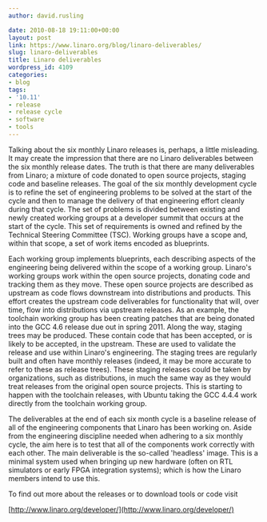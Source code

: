 ```yaml
---
author: david.rusling

date: 2010-08-18 19:11:00+00:00
layout: post
link: https://www.linaro.org/blog/linaro-deliverables/
slug: linaro-deliverables
title: Linaro deliverables
wordpress_id: 4109
categories:
- blog
tags:
- '10.11'
- release
- release cycle
- software
- tools
---
```


Talking about the six monthly Linaro releases is, perhaps, a little misleading. It may create the impression that there are no Linaro deliverables between the six monthly release dates. The truth is that there are many deliverables from Linaro; a mixture of code donated to open source projects, staging code and baseline releases. The goal of the six monthly development cycle is to refine the set of engineering problems to be solved at the start of the cycle and then to manage the delivery of that engineering effort cleanly during that cycle. The set of problems is divided between existing and newly created working groups at a developer summit that occurs at the start of the cycle. This set of requirements is owned and refined by the Technical Steering Committee (TSC). Working groups have a scope and, within that scope, a set of work items encoded as blueprints.




Each working group implements blueprints, each describing aspects of the engineering being delivered within the scope of a working group. Linaro's working groups work within the open source projects, donating code and tracking them as they move. These open source projects are described as upstream as code flows downstream into distributions and products. This effort creates the upstream code deliverables for functionality that will, over time, flow into distributions via upstream releases. As an example, the toolchain working group has been creating patches that are being donated into the GCC 4.6 release due out in spring 2011. Along the way, staging trees may be produced. These contain code that has been accepted, or is likely to be accepted, in the upstream. These are used to validate the release and use within Linaro's engineering. The staging trees are regularly built and often have monthly releases (indeed, it may be more accurate to refer to these as release trees). These staging releases could be taken by organizations, such as distributions, in much the same way as they would treat releases from the original open source projects. This is starting to happen with the toolchain releases, with Ubuntu taking the GCC 4.4.4 work directly from the toolchain working group.


<!-- more -->


The deliverables at the end of each six month cycle is a baseline release of all of the engineering components that Linaro has been working on. Aside from the engineering discipline needed when adhering to a six monthly cycle, the aim here is to test that all of the components work correctly with each other. The main deliverable is the so-called 'headless' image. This is a minimal system used when bringing up new hardware (often on RTL simulators or early FPGA integration systems); which is how the Linaro members intend to use this.




To find out more about the releases or to download tools or code visit




[http://www.linaro.org/developer/](http://www.linaro.org/developer/)

